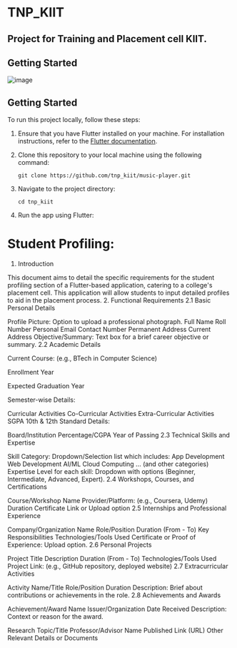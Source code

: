 # TNP_KIIT
## Project for Training and Placement cell KIIT.

## Getting Started

![image](https://github.com/Vaibhavyadav350/tnp_kiit/assets/105127780/7879dcec-4f38-45b7-ab82-1320fa45dc98)
## Getting Started

To run this project locally, follow these steps:

1. Ensure that you have Flutter installed on your machine. For installation instructions, refer to the [Flutter documentation](https://flutter.dev/docs/get-started/install).

2. Clone this repository to your local machine using the following command:

   ```shell
   git clone https://github.com/tnp_kiit/music-player.git
3. Navigate to the project directory:
   ```shell 
   cd tnp_kiit
   ```
4. Run the app using Flutter:

# Student Profiling:
1. Introduction

This document aims to detail the specific requirements for the student profiling section of a Flutter-based application, catering to a college's placement cell.
This application will allow students to input detailed profiles to aid in the placement process.
2. Functional Requirements
2.1 Basic Personal Details

Profile Picture: Option to upload a professional photograph.
Full Name
Roll Number
Personal Email
Contact Number
Permanent Address
Current Address
Objective/Summary: Text box for a brief career objective or summary.
2.2 Academic Details

Current Course: (e.g., BTech in Computer Science)

Enrollment Year

Expected Graduation Year

Semester-wise Details:

Curricular Activities
Co-Curricular Activities
Extra-Curricular Activities
SGPA
10th & 12th Standard Details:

Board/Institution
Percentage/CGPA
Year of Passing
2.3 Technical Skills and Expertise

Skill Category: Dropdown/Selection list which includes:
App Development
Web Development
AI/ML
Cloud Computing
... (and other categories)
Expertise Level for each skill: Dropdown with options (Beginner, Intermediate, Advanced, Expert).
2.4 Workshops, Courses, and Certifications

Course/Workshop Name
Provider/Platform: (e.g., Coursera, Udemy)
Duration
Certificate Link or Upload option
2.5 Internships and Professional Experience

Company/Organization Name
Role/Position
Duration (From - To)
Key Responsibilities
Technologies/Tools Used
Certificate or Proof of Experience: Upload option.
2.6 Personal Projects

Project Title
Description
Duration (From - To)
Technologies/Tools Used
Project Link: (e.g., GitHub repository, deployed website)
2.7 Extracurricular Activities

Activity Name/Title
Role/Position
Duration
Description: Brief about contributions or achievements in the role.
2.8 Achievements and Awards

Achievement/Award Name
Issuer/Organization
Date Received
Description: Context or reason for the award.

Research Topic/Title
Professor/Advisor Name
Published Link (URL)
Other Relevant Details or Documents
